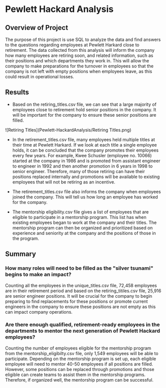 # Pewlett Hackard Analysis

## Overview of Project

The purpose of this project is use SQL to analyze the data and find answers to the questions regarding employees at Pewlett Harkard close to retirement. The data collected from this analysis will inform the company how many employees are retiring soon, and related information, such as their positions and which departments they work in. This will allow the company to make preparations for the turnover in employees so that the company is not left with empty positions when employees leave, as this could result in operational losses. 

## Results

- Based on the retiring_titles.csv file, we can see that a large majority of employees close to retirement hold senior positions in the company. It will be important for the company to ensure these senior positions are filled. 

![Retiring Titles](Pewlett-HackardAnalysis/Retiring Titles.png)

- In the retirement_titles.csv file, many employees held multiple titles at their time at Pewlett Harkard. If we look at each title a single employee holds, it can be concluded that the company promotes their employees every few years. For example, Kwee Schusler (employee no. 10066) started at the company in 1986  and is promoted from assistant engineer to engineer in 1992 and then another promotion in 6 years in 1998 to senior engineer. Therefore, many of those retiring can have their positions replaced internally and promotions will be available to existing employees that will not be retiring as an incentive. 

- The retirement_titles.csv file also informs the company when employees joined the company. This will tell us how long an employee has worked for the company.

- The mentorship eligibility.csv file gives a list of employees that are eligible to participate in a mentorship program. This list has when existing employees began to work at the company and their titles. The mentorship program can then be organized and prioritized based on experience and seniority at the company and the positions of those in the program.

## Summary

### How many roles will need to be filled as the "silver tsunami" begins to make an impact?

Counting all the employees in the unique_titles.csv file, 72,458 employees are in their retirement period and based on the retiring_titiles.csv file, 25,916 are senior engineer positions. It will be crucial for the company to begin preparing to find replacements for these positions or promote current engineers in the company to ensure these positions are not empty as this can impact company operations. 

### Are there enough qualified, retirement-ready employees in the departments to mentor the next generation of Pewlett Hackard employees?

Counting the number of employees eligible for the mentorship program from the mentorship_eligibilty.csv file, only 1,549 employees will be able to participate. Depending on the mentorship program is set up, each eligible employee will need to mentor 40-50 employees if all positions are filled. However, some positions can be replaced through promotions and those eligible can create teams to assist them in the mentorship programs. Therefore, if organized well, the mentorship program can be successful. 
